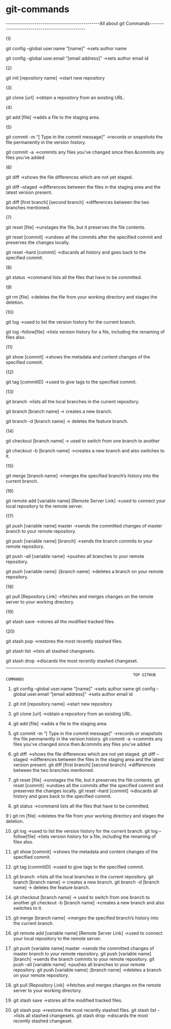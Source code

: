 # git-commands

----------------------------------------------All about git Commands----------------------------------------------

(1)

git config –global user.name “[name]” ->sets author name

git config –global user.email “[email address]” ->sets author email id

(2)

git init [repository name] ->start new repository

(3)

git clone [url] ->obtain a repository from an existing URL.

(4)

git add [file] ->adds a file to the staging area.

(5)

git commit -m “[ Type in the commit message]” ->records or snapshots the file permanently in the version history.

git commit -a ->commits any files you’ve changed since then.&commits any files you’ve added

(6)

git diff ->shows the file differences which are not yet staged.

git diff –staged ->differences between the files in the staging area and the latest version present.

git diff [first branch] [second branch] ->differences between the two branches mentioned.

(7)

git reset [file] ->unstages the file, but it preserves the file contents.

git reset [commit] ->undoes all the commits after the specified commit and preserves the changes locally.

git reset –hard [commit] ->discards all history and goes back to the specified commit.

(8)

git status ->command lists all the files that have to be committed.

(9)

git rm [file] ->deletes the file from your working directory and stages the deletion.

(10)

git log ->used to list the version history for the current branch.

git log –follow[file] ->lists version history for a file, including the renaming of files also.

(11)

git show [commit] ->shows the metadata and content changes of the specified commit.

(12)

git tag [commitID] ->used to give tags to the specified commit.

(13)

git branch ->lists all the local branches in the current repository.

git branch [branch name] -> creates a new branch.

git branch -d [branch name] -> deletes the feature branch.

(14)

git checkout [branch name] -> used to switch from one branch to another

git checkout -b [branch name] ->creates a new branch and also switches to it.

(15)

git merge [branch name] ->merges the specified branch’s history into the current branch.

(16)

git remote add [variable name] [Remote Server Link] ->used to connect your local repository to the remote server.

(17)

git push [variable name] master ->sends the committed changes of master branch to your remote repository.

git push [variable name] [branch] ->sends the branch commits to your remote repository.

git push –all [variable name] ->pushes all branches to your remote repository.

git push [variable name] :[branch name] ->deletes a branch on your remote repository.

(18)

git pull [Repository Link] ->fetches and merges changes on the remote server to your working directory.

(19)

git stash save ->stores all the modified tracked files.

(20)

git stash pop ->restores the most recently stashed files.

git stash list ->lists all stashed changesets.

git stash drop ->discards the most recently stashed changeset.


----------------------------------------------------------------------------------------------------------------------------------------
                                                            TOP GITHUB COMMANDS

1) git config –global user.name “[name]”                    ->sets author name
    git config –global user.email “[email address]”        ->sets author email id

2) git init [repository name]                                           ->start new repository

3) git clone [url]                                                               ->obtain a repository from an existing URL.

4) git add [file]                                                                   ->adds a file to the staging area.

5) git commit -m “[ Type in the commit message]”             ->records or snapshots the file permanently in the version history.
    git commit -a                                                                      ->commits any files you’ve changed since then.&commits any files you’ve added

6) git diff                                                                              ->shows the file differences which are not yet staged.
    git diff –staged                                                                ->differences between the files in the staging area and the latest version present.
    git diff [first branch] [second branch]                             ->differences between the two branches mentioned.

7) git reset [file]                                                    ->unstages the file, but it preserves the file contents.
    git reset [commit]                                             ->undoes all the commits after the specified commit and preserves the changes locally.
    git reset –hard [commit]                                   ->discards all history and goes back to the specified commit.


8) git status                                                           ->command lists all the files that have to be committed.

9 ) git rm [file]                                                        ->deletes the file from your working directory and stages the deletion.

10) git log                                                               ->used to list the version history for the current branch.
      git log –follow[file]                                            ->lists version history for a file, including the renaming of files also.

11) git show [commit]                                               ->shows the metadata and content changes of the specified commit.

12) git tag [commitID]                                                ->used to give tags to the specified commit.

13) git branch                                                               ->lists all the local branches in the current repository.
      git branch [branch name]                                       -> creates a new branch.
      git branch -d [branch name]                                   -> deletes the feature branch.

14) git checkout [branch name]                                     -> used to switch from one branch to another
      git checkout -b [branch name]                                 ->creates a new branch and also switches to it.

15) git merge [branch name]                                                 ->merges the specified branch’s history into the current branch.

16) git remote add [variable name] [Remote Server Link]         ->used to connect your local repository to the remote server.

17) git push [variable name] master                                    ->sends the committed changes of master branch to your remote repository.
      git push [variable name] [branch]                                    ->sends the branch commits to your remote repository.
      git push –all [variable name]                                           ->pushes all branches to your remote repository.
      git push [variable name] :[branch name]                           ->deletes a branch on your remote repository.

18) git pull [Repository Link]                                                     ->fetches and merges changes on the remote server to your working directory.

19)  git stash save                                                                       ->stores all the modified tracked files.

20) git stash pop                                                                         ->restores the most recently stashed files.
      git stash list                                                                          ->lists all stashed changesets.
      git stash drop                                                                        ->discards the most recently stashed changeset.
